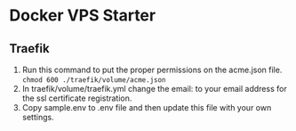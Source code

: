 # Docker VPS Starter

## Traefik
1. Run this command to put the proper permissions on the acme.json file. `chmod 600 ./traefik/volume/acme.json`
2. In traefik/volume/traefik.yml change the email: to your email address for the ssl certificate registration.
3. Copy sample.env to .env file and then update this file with your own settings.